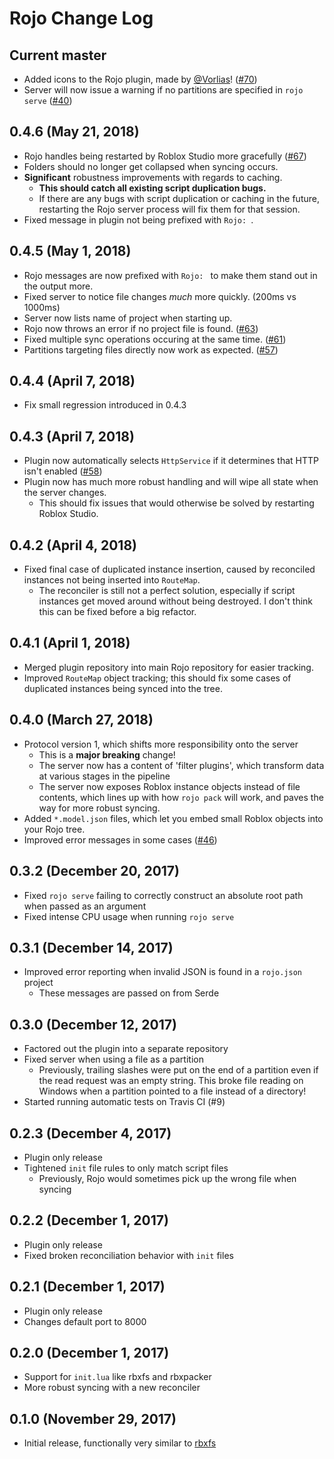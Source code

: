 # Rojo Change Log

## Current master
* Added icons to the Rojo plugin, made by [@Vorlias](https://github.com/Vorlias)! ([#70](https://github.com/LPGhatguy/rojo/pull/70))
* Server will now issue a warning if no partitions are specified in `rojo serve` ([#40](https://github.com/LPGhatguy/rojo/issues/40))

## 0.4.6 (May 21, 2018)
* Rojo handles being restarted by Roblox Studio more gracefully ([#67](https://github.com/LPGhatguy/rojo/issues/67))
* Folders should no longer get collapsed when syncing occurs.
* **Significant** robustness improvements with regards to caching.
    * **This should catch all existing script duplication bugs.**
    * If there are any bugs with script duplication or caching in the future, restarting the Rojo server process will fix them for that session.
* Fixed message in plugin not being prefixed with `Rojo: `.

## 0.4.5 (May 1, 2018)
* Rojo messages are now prefixed with `Rojo: ` to make them stand out in the output more.
* Fixed server to notice file changes *much* more quickly. (200ms vs 1000ms)
* Server now lists name of project when starting up.
* Rojo now throws an error if no project file is found. ([#63](https://github.com/LPGhatguy/rojo/issues/63))
* Fixed multiple sync operations occuring at the same time. ([#61](https://github.com/LPGhatguy/rojo/issues/61))
* Partitions targeting files directly now work as expected. ([#57](https://github.com/LPGhatguy/rojo/issues/57))

## 0.4.4 (April 7, 2018)
* Fix small regression introduced in 0.4.3

## 0.4.3 (April 7, 2018)
* Plugin now automatically selects `HttpService` if it determines that HTTP isn't enabled ([#58](https://github.com/LPGhatguy/rojo/pull/58))
* Plugin now has much more robust handling and will wipe all state when the server changes.
	* This should fix issues that would otherwise be solved by restarting Roblox Studio.

## 0.4.2 (April 4, 2018)
* Fixed final case of duplicated instance insertion, caused by reconciled instances not being inserted into `RouteMap`.
	* The reconciler is still not a perfect solution, especially if script instances get moved around without being destroyed. I don't think this can be fixed before a big refactor.

## 0.4.1 (April 1, 2018)
* Merged plugin repository into main Rojo repository for easier tracking.
* Improved `RouteMap` object tracking; this should fix some cases of duplicated instances being synced into the tree.

## 0.4.0 (March 27, 2018)
* Protocol version 1, which shifts more responsibility onto the server
	* This is a **major breaking** change!
	* The server now has a content of 'filter plugins', which transform data at various stages in the pipeline
	* The server now exposes Roblox instance objects instead of file contents, which lines up with how `rojo pack` will work, and paves the way for more robust syncing.
* Added `*.model.json` files, which let you embed small Roblox objects into your Rojo tree.
* Improved error messages in some cases ([#46](https://github.com/LPGhatguy/rojo/issues/46))

## 0.3.2 (December 20, 2017)
* Fixed `rojo serve` failing to correctly construct an absolute root path when passed as an argument
* Fixed intense CPU usage when running `rojo serve`

## 0.3.1 (December 14, 2017)
* Improved error reporting when invalid JSON is found in a `rojo.json` project
	* These messages are passed on from Serde

## 0.3.0 (December 12, 2017)
* Factored out the plugin into a separate repository
* Fixed server when using a file as a partition
	* Previously, trailing slashes were put on the end of a partition even if the read request was an empty string. This broke file reading on Windows when a partition pointed to a file instead of a directory!
* Started running automatic tests on Travis CI (#9)

## 0.2.3 (December 4, 2017)
* Plugin only release
* Tightened `init` file rules to only match script files
	* Previously, Rojo would sometimes pick up the wrong file when syncing

## 0.2.2 (December 1, 2017)
* Plugin only release
* Fixed broken reconciliation behavior with `init` files

## 0.2.1 (December 1, 2017)
* Plugin only release
* Changes default port to 8000

## 0.2.0 (December 1, 2017)
* Support for `init.lua` like rbxfs and rbxpacker
* More robust syncing with a new reconciler

## 0.1.0 (November 29, 2017)
* Initial release, functionally very similar to [rbxfs](https://github.com/LPGhatguy/rbxfs)
